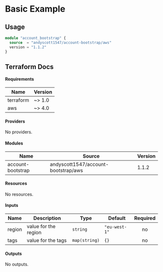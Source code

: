 # Basic Example

## Usage 

```terraform
module "account_bootstrap" {
  source  = "andyscott1547/account-bootstrap/aws"
  version = "1.1.2"
}
```

## Terraform Docs

<!-- BEGIN_TF_DOCS -->
#### Requirements

| Name | Version |
|------|---------|
| terraform | ~> 1.0 |
| aws | ~> 4.0 |

#### Providers

No providers.

#### Modules

| Name | Source | Version |
|------|--------|---------|
| account-bootstrap | andyscott1547/account-bootstrap/aws | 1.1.2 |

#### Resources

No resources.

#### Inputs

| Name | Description | Type | Default | Required |
|------|-------------|------|---------|:--------:|
| region | value for the region | `string` | `"eu-west-1"` | no |
| tags | value for the tags | `map(string)` | `{}` | no |

#### Outputs

No outputs.
<!-- END_TF_DOCS -->